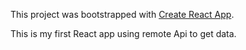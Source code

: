 This project was bootstrapped with [Create React App](https://github.com/facebookincubator/create-react-app).

This is my first React app using remote Api to get data.
